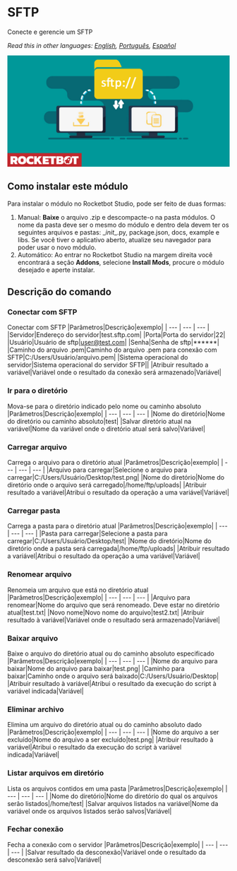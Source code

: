 # SFTP
  
Conecte e gerencie um SFTP  

*Read this in other languages: [English](Manual_sftp_.md), [Português](Manual_sftp_.pr.md), [Español](Manual_sftp_.es.md)*
  
![banner](imgs/Banner_sftp_.png)
## Como instalar este módulo
  
Para instalar o módulo no Rocketbot Studio, pode ser feito de duas formas:
1. Manual: __Baixe__ o arquivo .zip e descompacte-o na pasta módulos. O nome da pasta deve ser o mesmo do módulo e dentro dela devem ter os seguintes arquivos e pastas: \__init__.py, package.json, docs, example e libs. Se você tiver o aplicativo aberto, atualize seu navegador para poder usar o novo módulo.
2. Automático: Ao entrar no Rocketbot Studio na margem direita você encontrará a seção **Addons**, selecione **Install Mods**, procure o módulo desejado e aperte instalar.  


## Descrição do comando

### Conectar com SFTP
  
Conectar com SFTP
|Parâmetros|Descrição|exemplo|
| --- | --- | --- |
|Servidor|Endereço do servidor|test.sftp.com|
|Porta|Porta do servidor|22|
|Usuário|Usuário de sftp|user@test.com|
|Senha|Senha de sftp|******|
|Caminho do arquivo .pem|Caminho do arquivo .pem para conexão com SFTP|C:/Users/Usuário/arquivo.pem|
|Sistema operacional do servidor|Sistema operacional do servidor SFTP||
|Atribuir resultado a variável|Variável onde o resultado da conexão será armazenado|Variável|

### Ir para o diretório
  
Mova-se para o diretório indicado pelo nome ou caminho absoluto
|Parâmetros|Descrição|exemplo|
| --- | --- | --- |
|Nome do diretório|Nome do diretório ou caminho absoluto|test|
|Salvar diretório atual na variável|Nome da variável onde o diretório atual será salvo|Variável|

### Carregar arquivo
  
Carrega o arquivo para o diretório atual
|Parâmetros|Descrição|exemplo|
| --- | --- | --- |
|Arquivo para carregar|Selecione o arquivo para carregar|C:/Users/Usuário/Desktop/test.png|
|Nome do diretório|Nome do diretório onde o arquivo será carregado|/home/ftp/uploads|
|Atribuir resultado a variável|Atribui o resultado da operação a uma variável|Variável|

### Carregar pasta
  
Carrega a pasta para o diretório atual
|Parâmetros|Descrição|exemplo|
| --- | --- | --- |
|Pasta para carregar|Selecione a pasta para carregar|C:/Users/Usuário/Desktop/test|
|Nome do diretório|Nome do diretório onde a pasta será carregada|/home/ftp/uploads|
|Atribuir resultado a variável|Atribui o resultado da operação a uma variável|Variável|

### Renomear arquivo
  
Renomeia um arquivo que está no diretório atual
|Parâmetros|Descrição|exemplo|
| --- | --- | --- |
|Arquivo para renomear|Nome do arquivo que será renomeado. Deve estar no diretório atual|test.txt|
|Novo nome|Novo nome do arquivo|test2.txt|
|Atribuir resultado à variável|Variável onde o resultado será armazenado|Variável|

### Baixar arquivo
  
Baixe o arquivo do diretório atual ou do caminho absoluto especificado
|Parâmetros|Descrição|exemplo|
| --- | --- | --- |
|Nome do arquivo para baixar|Nome do arquivo para baixar|test.png|
|Caminho para baixar|Caminho onde o arquivo será baixado|C:/Users/Usuário/Desktop|
|Atribuir resultado à variável|Atribui o resultado da execução do script à variável indicada|Variável|

### Eliminar archivo
  
Elimina um arquivo do diretório atual ou do caminho absoluto dado
|Parâmetros|Descrição|exemplo|
| --- | --- | --- |
|Nome do arquivo a ser excluído|Nome do arquivo a ser excluído|test.png|
|Atribuir resultado à variável|Atribui o resultado da execução do script à variável indicada|Variável|

### Listar arquivos em diretório
  
Lista os arquivos contidos em uma pasta
|Parâmetros|Descrição|exemplo|
| --- | --- | --- |
|Nome do diretório|Nome do diretório do qual os arquivos serão listados|/home/test|
|Salvar arquivos listados na variável|Nome da variável onde os arquivos listados serão salvos|Variável|

### Fechar conexão
  
Fecha a conexão com o servidor
|Parâmetros|Descrição|exemplo|
| --- | --- | --- |
|Salvar resultado da desconexão|Variável onde o resultado da desconexão será salvo|Variável|
